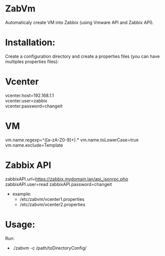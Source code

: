 ZabVm
=======
Automaticaly create VM into Zabbix (using Vmware API and Zabbix API).


Installation:
============
Create a configuration directory and create a properties files (you can have multiples properties files):

  # Vcenter  
  vcenter.host=192.168.1.1  
  vcenter.user=zabbix  
  vcenter.password=changeit  
  # VM
  vm.name.regexp=^([a-zA-Z0-9]+).*
  vm.name.toLowerCase=true
  vm.name.exclude=Template
  
  # Zabbix API
  zabbixAPI.url=https://zabbix.mydomain.lan/api_jsonrpc.php
  zabbixAPI.user=read
  zabbixAPI.password=changeit

- example:      
  - /etc/zabvm/vcenter1.properties
  - /etc/zabvm/vcenter2.properties

Usage:
=====

Run:
- ./zabvm -c /path/toDirectoryConfig/

